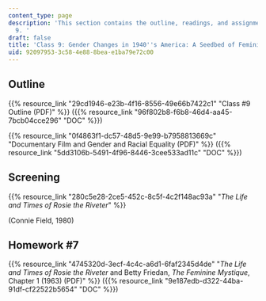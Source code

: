 ```yaml
---
content_type: page
description: 'This section contains the outline, readings, and assignments for class
  9. '
draft: false
title: 'Class 9: Gender Changes in 1940''s America: A Seedbed of Feminism?'
uid: 92097953-3c58-4e88-8bea-e1ba79e72c00
---
```

## Outline

{{% resource_link "29cd1946-e23b-4f16-8556-49e66b7422c1" "Class #9 Outline (PDF)" %}} ({{% resource_link "96f802b8-f6b8-46d4-aa45-7bcb04cce296" "DOC" %}})

{{% resource_link "0f4863f1-dc57-48d5-9e99-b7958813669c" "Documentary Film and Gender and Racial Equality (PDF)" %}} ({{% resource_link "5dd3106b-5491-4f96-8446-3cee533ad11c" "DOC" %}})

## Screening

{{% resource_link "280c5e28-2ce5-452c-8c5f-4c2f148ac93a" "*The Life and Times of Rosie the Riveter*" %}} 

(Connie Field, 1980)

## Homework #7

{{% resource_link "4745320d-3ecf-4c4c-a6d1-6faf2345d4de" "*The Life and Times of Rosie the Riveter* and Betty Friedan, *The Feminine Mystique*, Chapter 1 (1963) (PDF)" %}} ({{% resource_link "9e187edb-d322-44ba-91df-cf22522b5654" "DOC" %}})